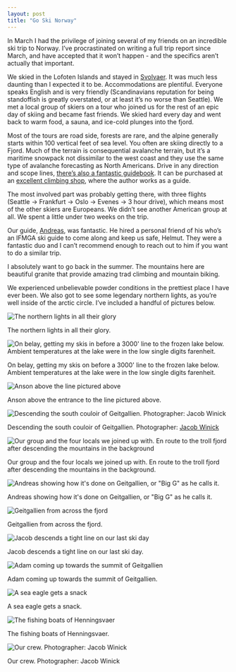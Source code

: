 ```yaml
---
layout: post
title: "Go Ski Norway"
---
```


In March I had the privilege of joining several of my friends on an incredible ski trip to Norway. I’ve procrastinated on writing a full trip report since March, and have accepted that it won’t happen - and the specifics aren’t actually that important.

We skied in the Lofoten Islands and stayed in [Svolvaer](https://goo.gl/maps/w6z62DN8r4jppz8m7). It was much less daunting than I expected it to be. Accommodations are plentiful. Everyone speaks English and is very friendly (Scandinavians reputation for being standoffish is greatly overstated, or at least it’s no worse than Seattle).  We met a local group of skiers on a tour who joined us for the rest of an epic day of skiing and became fast friends. We skied hard every day and went back to warm food, a sauna, and ice-cold plunges into the fjord.

Most of the tours are road side, forests are rare, and the alpine generally starts within 100 vertical feet of sea level. You often are skiing directly to a Fjord. Much of the terrain is consequential avalanche terrain, but it’s a maritime snowpack not dissimilar to the west coast and they use the same type of avalanche forecasting as North Americans. Drive in any direction and scope lines, [there’s also a fantastic guidebook](https://backcountrybooks.co/en-us/products/lofoten-skiing-in-the-magic-islands). It can be purchased at an [excellent climbing shop](https://goo.gl/maps/5zFZYEPJgZCJuvQA6), where the author works as a guide. 

The most involved part was probably getting there, with three flights (Seattle -> Frankfurt -> Oslo -> Evenes -> 3 hour drive), which means most of the other skiers are Europeans. We didn’t see another American group at all. We spent a little under two weeks on the trip.

Our guide, [Andreas](https://www.instagram.com/andreas_tonelli/), was fantastic. He hired a personal friend of his who’s an IFMGA ski guide to come along and keep us safe, Helmut. They were a fantastic duo and I can’t recommend enough to reach out to him if you want to do a similar trip.

I absolutely want to go back in the summer. The mountains here are beautiful granite that provide amazing trad climbing and mountain biking.

We experienced unbelievable powder conditions in the prettiest place I have ever been. We also got to see some legendary northern lights, as you’re well inside of the arctic circle. I’ve included a handful of pictures below.

![The northern lights in all their glory](/images/blog/norway/lights.jpg)

The northern lights in all their glory.

![On belay, getting my skis in before a 3000' line to the frozen lake below. Ambient temperatures at the lake were in the low single digits farenheit.](/images/blog/norway/onbelay.jpg)

On belay, getting my skis on before a 3000' line to the frozen lake below. Ambient temperatures at the lake were in the low single digits farenheit.

![Anson above the line pictured above](/images/blog/norway/anson.jpg)

Anson above the entrance to the line pictured above.

![Descending the south couloir of Geitgallien. Photographer: Jacob Winick](/images/blog/norway/descent.jpg)

Descending the south couloir of Geitgallien. Photographer: [Jacob Winick](https://www.instagram.com/realjwin/)

![Our group and the four locals we joined up with. En route to the troll fjord after descending the mountains in the background](/images/blog/norway/big-squad.jpg)

Our group and the four locals we joined up with. En route to the troll fjord after descending the mountains in the background.

![Andreas showing how it's done on Geitgallien, or "Big G" as he calls it.](/images/blog/norway/andreas.jpg)

Andreas showing how it's done on Geitgallien, or "Big G" as he calls it.

![Geitgallien from across the fjord](/images/blog/norway/geitgallien.jpg)

Geitgallien from across the fjord.

![Jacob descends a tight line on our last ski day](/images/blog/norway/jacob-chute.jpg)

Jacob descends a tight line on our last ski day.

![Adam coming up towards the summit of Geitgallien](/images/blog/norway/climbing-geitgallien.jpg)

Adam coming up towards the summit of Geitgallien.

![A sea eagle gets a snack](/images/blog/norway/eagle.jpg)

A sea eagle gets a snack.

![The fishing boats of Henningsvaer](/images/blog/norway/henningsvaer.jpg)

The fishing boats of Henningsvaer.

![Our crew. Photographer: Jacob Winick](/images/blog/norway/squad.jpg)

Our crew. Photographer: Jacob Winick
